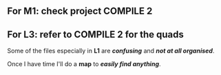 ## For M1: check project COMPILE 2

## For L3: refer to COMPILE 2 for the quads

Some of the files especially in **L1** are **_confusing_** and **_not at all organised_**.

Once I have time I'll do a **map** to **_easily find anything_**.
